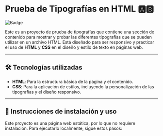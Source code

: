 # Prueba de Tipografías en HTML 🅰️🅱️

![Badge](https://img.shields.io/badge/Estado-Completado-brightgreen)

Este es un proyecto de prueba de tipografías que contiene una sección de contenido para mostrar y probar las diferentes tipografías que se pueden utilizar en un archivo HTML. Está diseñado para ser responsivo y practicar el uso de **HTML** y **CSS** en el diseño y estilo de texto en páginas web.

---

## 🛠️ Tecnologías utilizadas
- **HTML**: Para la estructura básica de la página y el contenido.
- **CSS**: Para la aplicación de estilos, incluyendo la personalización de las tipografías y el diseño responsivo.

---

## 🚀 Instrucciones de instalación y uso
Este proyecto es una página web estática, por lo que no requiere instalación. Para ejecutarlo localmente, sigue estos pasos:
